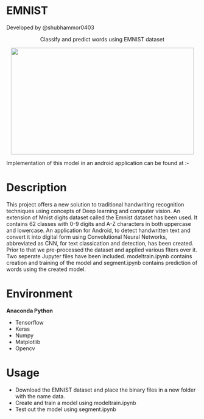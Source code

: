 # EMNIST
Developed by @shubhammor0403


<div align = "center">Classify and predict words using EMNIST dataset<br>

<a href="https://imgflip.com/gif/2eb1pw"><img src="https://i.imgflip.com/2eb1pw.gif" align = "center" height = "280" width = "480"/></a>
</div>

Implementation of this model in an android application can be found at :- 

# Description

This project offers a new solution to traditional handwriting recognition techniques using concepts of Deep learning and computer vision. An extension of Mnist digits dataset called the Emnist dataset has been used. It contains 62 classes with 0-9 digits and A-Z characters in both uppercase and lowercase. An application for Android, to detect handwritten text and convert it into digital form using Convolutional Neural Networks, abbreviated as CNN, for text classication and detection, has been created. Prior to that we pre-processed the dataset and applied various flters over it. Two seperate Jupyter files have been included. modeltrain.ipynb contains creation and training of the model and segment.ipynb contains prediction of words using the created model.

# Environment

<b>Anaconda Python</b>
<ul>
<li>Tensorflow</li>
<li>Keras</li>
<li>Numpy</li>
<li>Matplotlib</li>
<li>Opencv</li>
  </ul>

# Usage
<ul>
  <li>Download the EMNIST dataset and place the binary files in a new folder with the name data.</li>
  <li>Create and train a model using modeltrain.ipynb</li>
  <li>Test out the model using segment.ipynb</li>
  </ul>
  

